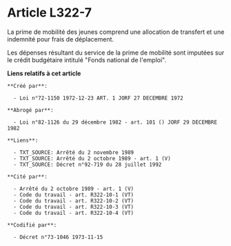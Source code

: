# Article L322-7

La prime de mobilité des jeunes comprend une allocation de transfert et une indemnité pour frais de déplacement.

Les dépenses résultant du service de la prime de mobilité sont imputées sur le crédit budgétaire intitulé "Fonds national de
l'emploi".

**Liens relatifs à cet article**

	**Créé par**:

	  - Loi n°72-1150 1972-12-23 ART. 1 JORF 27 DECEMBRE 1972

	**Abrogé par**:

	  - Loi n°82-1126 du 29 décembre 1982 - art. 101 () JORF 29 DECEMBRE 1982

	**Liens**:

	  - TXT_SOURCE: Arrêté du 2 novembre 1989
	  - TXT_SOURCE: Arrêté du 2 octobre 1989 - art. 1 (V)
	  - TXT_SOURCE: Décret n°92-719 du 28 juillet 1992

	**Cité par**:

	  - Arrêté du 2 octobre 1989 - art. 1 (V)
	  - Code du travail - art. R322-10-1 (VT)
	  - Code du travail - art. R322-10-2 (VT)
	  - Code du travail - art. R322-10-3 (VT)
	  - Code du travail - art. R322-10-4 (VT)

	**Codifié par**:

	  - Décret n°73-1046 1973-11-15

